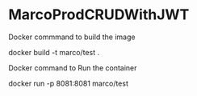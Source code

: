 # MarcoProdCRUDWithJWT

Docker  commmand to build the image

  docker build -t marco/test .
  
Docker command to Run the container

  docker run -p 8081:8081 marco/test

